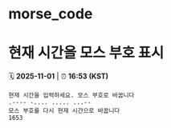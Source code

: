 # morse_code
# 현재 시간을 모스 부호 표시
<!-- MORSE_TIME_START -->
🗓️ **2025-11-01** | ⏰ **16:53 (KST)**

```
현재 시간을 입력하세요. 모스 부호로 바꿉니다
.---- -.... ..... ...--
모스 부호를 다시 현재 시간으로 바꿉니다
1653
```
<!-- MORSE_TIME_END -->
